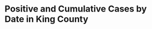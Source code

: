 # Positive and Cumulative Cases by Date in King County

<div class="flourish-embed flourish-chart" data-src="visualisation/11662131"><script src="https://public.flourish.studio/resources/embed.js"></script></div>
